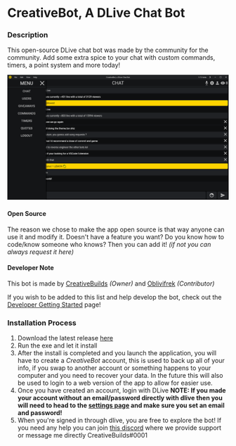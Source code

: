# CreativeBot, A DLive Chat Bot

### Description

This open-source DLive chat bot was made by the community for the community. Add some extra spice to your chat with custom commands, timers, a point system and more today!

![Bot And Menu](/readmefiles/main.png)

#### Open Source
The reason we chose to make the app open source is that way anyone can use it and modify it. 
Doesn't have a feature you want? Do you know how to code/know someone who knows? Then you can add it! *(if not you can always request it here)*

#### Developer Note

This bot is made by [CreativeBuilds](https://dlive.tv/creativebuilds) *(Owner)* and [Oblivifrek](https://dlive.tv/Oblivifrek) *(Contributor)*

If you wish to be added to this list and help develop the bot, check out the [Developer Getting Started](https://github.com/CreativeBuilds/creative-bot/wiki/New-Developer-Setup) page!

### Installation Process

1.  Download the latest release [here](https://github.com/CreativeBuilds/creative-bot/releases)
2.  Run the exe and let it install
3.  After the install is completed and you launch the application, you will have to create a *CreativeBot* account, this is used to back up all of your info, if you swap to another account or something happens to your computer and you need to recover your data. In the future this will also be used to login to a web version of the app to allow for easier use.
4. Once you have created an account, login with DLive **NOTE: If you made your account without an email/password directly with dlive then you will need to head to the [settings page](https://dlive.tv/s/settings) and make sure you set an email and password!**
5. When you're signed in through dlive, you are free to explore the bot! If you need any help you can join [this discord](https://discord.gg/2DGaWDW) where we provide support or message me directly CreativeBuilds#0001
